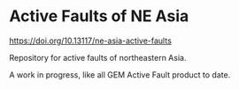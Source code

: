 Active Faults of NE Asia
========================

https://doi.org/10.13117/ne-asia-active-faults

Repository for active faults of northeastern Asia.

A work in progress, like all GEM Active Fault product to date.
